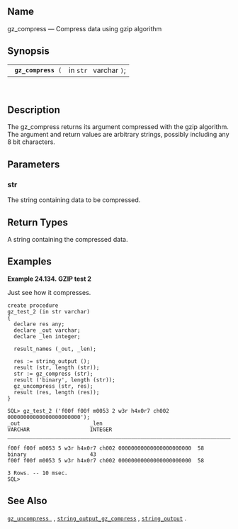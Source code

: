 <div>

<div>

</div>

<div>

## Name

gz_compress — Compress data using gzip algorithm

</div>

<div>

## Synopsis

<div>

|                          |                        |
|--------------------------|------------------------|
| ` `**`gz_compress`**` (` | in `str ` varchar `)`; |

<div>

 

</div>

</div>

</div>

<div>

## Description

The gz_compress returns its argument compressed with the gzip algorithm.
The argument and return values are arbitrary strings, possibly including
any 8 bit characters.

</div>

<div>

## Parameters

<div>

### str

The string containing data to be compressed.

</div>

</div>

<div>

## Return Types

A string containing the compressed data.

</div>

<div>

## Examples

<div>

**Example 24.134. GZIP test 2**

<div>

Just see how it compresses.

``` screen
create procedure
gz_test_2 (in str varchar)
{
  declare res any;
  declare _out varchar;
  declare _len integer;

  result_names (_out, _len);

  res := string_output ();
  result (str, length (str));
  str := gz_compress (str);
  result ('binary', length (str));
  gz_uncompress (str, res);
  result (res, length (res));
}

SQL> gz_test_2 ('f00f f00f m0053 2 w3r h4x0r7 ch002 00000000000000000000000');
_out                      _len
VARCHAR                   INTEGER
_______________________________________________________________________________

f00f f00f m0053 5 w3r h4x0r7 ch002 00000000000000000000000  58
binary                    43
f00f f00f m0053 5 w3r h4x0r7 ch002 00000000000000000000000  58

3 Rows. -- 10 msec.
SQL>
```

</div>

</div>

  

</div>

<div>

## See Also

<a href="fn_gz_uncompress.html" class="link" title="gz_uncompress"><code
class="function">gz_uncompress </code></a> ,
<a href="fn_string_output_gz_compress.html" class="link"
title="string_output_gz_compress"><code
class="function">string_output_gz_compress</code></a> ,
<a href="fn_string_output.html" class="link" title="string_output"><code
class="function">string_output</code></a> .

</div>

</div>
